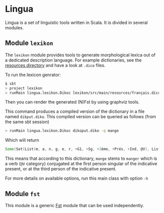 Lingua
======

Lingua is a set of linguistic tools written in Scala. It is divided in several modules.

Module `lexikon`
----------------

The `lexikon` module provides tools to generate morphological lexica out of a dedicated description language. For example dictionaries, see the [resources directory](https://github.com/satabin/lingua/tree/master/lexikon/src/main/resources) and have a look at `.dico` files.

To run the lexicon genrator:

```sh
$ sbt
> project lexikon
> runMain lingua.lexikon.Dikoc lexikon/src/main/resources/français.dico -N /tmp/nfst.dot -F /tmp/fst.dot
```

Then you can render the generated (N)Fst by using graphviz tools.

This command produces a compiled version of the dictionary in a file named `dikput.diko`. This compiled version can be queried as follows (from the same sbt session)

```sh
> runMain lingua.lexikon.Dikoc dikoput.diko -q mange
```

Which will return

```scala
Some(Set(List(m, a, n, g, e, r, +G1, +Sg, +3ème, +Prés, +Ind, @V), List(m, a, n, g, e, r, +G1, +Sg, +1ère, +Prés, +Ind, @V)))
```

This means that according to this dictionary, `mange` stems to `manger` which is a verb (`@V` category) conjugated at the first person singular of the indicative present, or at the third person of the indicative present.

For more details on available options, run this main class with option `-h`

Module `fst`
------------

This module is a generic [Fst](https://en.wikipedia.org/wiki/Finite_state_transducer) module that can be used independently.
